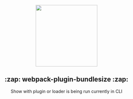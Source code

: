 <p align="center" >
    <img src="https://imgur.com/SW2cpQr.png" width="200px" />
</p>
<h2 align="center">:zap: webpack-plugin-bundlesize :zap:</h2>

<p align="center" >
Show with plugin or loader is being run currently in CLI
</p>
